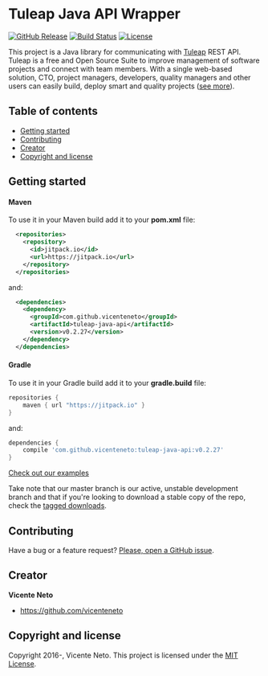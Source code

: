 # Tuleap Java API Wrapper

[![GitHub Release](https://img.shields.io/github/release/vicenteneto/tuleap-java-api.svg)](https://github.com/vicenteneto/tuleap-java-api/latest)
[![Build Status](https://travis-ci.org/vicenteneto/tuleap-java-api.svg?branch=master)](https://travis-ci.org/vicenteneto/tuleap-java-api)
[![License](http://img.shields.io/:license-mit-blue.svg)](https://github.com/vicenteneto/tuleap-java-api/blob/master/LICENSE)

This project is a Java library for communicating with [Tuleap](https://www.tuleap.org/) REST API. Tuleap is a free and Open Source Suite to improve management of software projects and connect with team members. With a single web-based solution, CTO, project managers, developers, quality managers and other users can easily build, deploy smart and quality projects ([see more](https://tuleap.net/doc/en/)).

## Table of contents

* [Getting started](#getting-started)
* [Contributing](#contributing)
* [Creator](#creator)
* [Copyright and license](#copyright-and-license)

## Getting started

#### Maven
To use it in your Maven build add it to your **pom.xml** file:
```xml
  <repositories>
    <repository>
      <id>jitpack.io</id>
      <url>https://jitpack.io</url>
    </repository>
  </repositories>
```
and:
```xml
  <dependencies>
    <dependency>
      <groupId>com.github.vicenteneto</groupId>
      <artifactId>tuleap-java-api</artifactId>
      <version>v0.2.27</version>
    </dependency>
  </dependencies>
```

#### Gradle
To use it in your Gradle build add it to your **gradle.build** file:
```gradle
repositories {
    maven { url "https://jitpack.io" }
}
```
and:
```gradle
dependencies {
    compile 'com.github.vicenteneto:tuleap-java-api:v0.2.27'
}
```

[Check out our examples](https://github.com/vicenteneto/tuleap-java-api/blob/master/docs/examples.md)

Take note that our master branch is our active, unstable development branch and that if you're looking to download a stable copy of the repo, check the [tagged downloads](https://github.com/vicenteneto/tuleap-java-api/tags).

## Contributing

Have a bug or a feature request? [Please, open a GitHub issue](https://github.com/vicenteneto/tuleap-java-api/issues/new).

## Creator

**Vicente Neto**

* <https://github.com/vicenteneto>

## Copyright and license

Copyright 2016-, Vicente Neto. This project is licensed under the [MIT License](https://github.com/vicenteneto/tuleap-java-api/blob/master/LICENSE).

